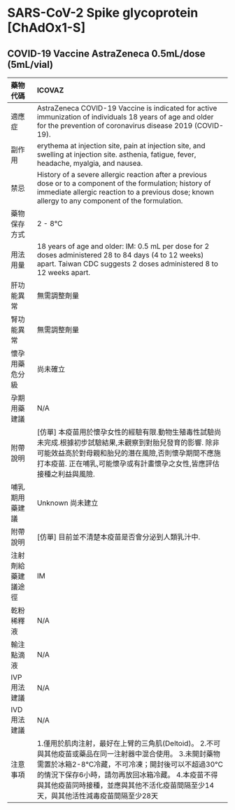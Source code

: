 # SARS-CoV-2 Spike glycoprotein [ChAdOx1-S]

## COVID-19 Vaccine AstraZeneca 0.5mL/dose (5mL/vial)

| 藥物代碼           | ICOVAZ                                                                                                                                                                                                                                                                                               |
|:-------------------|:-----------------------------------------------------------------------------------------------------------------------------------------------------------------------------------------------------------------------------------------------------------------------------------------------------|
| 適應症             | AstraZeneca COVID-19 Vaccine is indicated for active immunization of individuals 18 years of age and older for the prevention of coronavirus disease 2019 (COVID-19).                                                                                                                                |
| 副作用             | erythema at injection site, pain at injection site, and swelling at injection site. asthenia, fatigue, fever, headache, myalgia, and nausea.                                                                                                                                                         |
| 禁忌               | History of a severe allergic reaction after a previous dose or to a component of the formulation; history of immediate allergic reaction to a previous dose; known allergy to any component of the formulation.                                                                                      |
| 藥物保存方式       | 2 - 8℃                                                                                                                                                                                                                                                                                               |
| 用法用量           | 18 years of age and older: IM: 0.5 mL per dose for 2 doses administered 28 to 84 days (4 to 12 weeks) apart. Taiwan CDC suggests 2 doses administered 8 to 12 weeks apart.                                                                                                                           |
| 肝功能異常         | 無需調整劑量                                                                                                                                                                                                                                                                                         |
| 腎功能異常         | 無需調整劑量                                                                                                                                                                                                                                                                                         |
| 懷孕用藥危分級     | 尚未確立                                                                                                                                                                                                                                                                                             |
| 孕期用藥建議       | N/A                                                                                                                                                                                                                                                                                                  |
| 附帶說明           | [仿單] 本疫苗用於懷孕女性的經驗有限.動物生殖毒性試驗尚未完成.根據初步試驗結果,未觀察到對胎兒發育的影響. 除非可能效益高於對母親和胎兒的潛在風險,否則懷孕期間不應施打本疫苗. 正在哺乳,可能懷孕或有計畫懷孕之女性,皆應評估接種之利益與風險.                                                             |
| 哺乳期用藥建議     | Unknown 尚未建立                                                                                                                                                                                                                                                                                     |
| 附帶說明           | [仿單] 目前並不清楚本疫苗是否會分泌到人類乳汁中.                                                                                                                                                                                                                                                     |
| 注射劑給藥建議途徑 | IM                                                                                                                                                                                                                                                                                                   |
| 乾粉稀釋液         | N/A                                                                                                                                                                                                                                                                                                  |
| 輸注點滴液         | N/A                                                                                                                                                                                                                                                                                                  |
| IVP 用法建議       | N/A                                                                                                                                                                                                                                                                                                  |
| IVD 用法建議       | N/A                                                                                                                                                                                                                                                                                                  |
| 注意事項           | 1.僅用於肌肉注射，最好在上臂的三角肌(Deltoid)。 2.不可與其他疫苗或藥品在同一注射器中混合使用。 3.未開封藥物需置於冰箱2-8℃冷藏，不可冷凍；開封後可以不超過30℃的情況下保存6小時，請勿再放回冰箱冷藏。 4.本疫苗不得與其他疫苗同時接種，並應與其他不活化疫苗間隔至少14天，與其他活性減毒疫苗間隔至少28天 |


